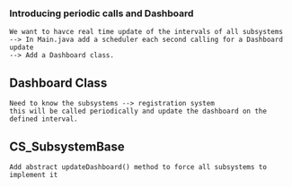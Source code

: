 ### Introducing periodic calls and Dashboard
    We want to havce real time update of the intervals of all subsystems
    --> In Main.java add a scheduler each second calling for a Dashboard update
    --> Add a Dashboard class.

## Dashboard Class
    Need to know the subsystems --> registration system
    this will be called periodically and update the dashboard on the defined interval.

## CS_SubsystemBase
    Add abstract updateDashboard() method to force all subsystems to implement it

    